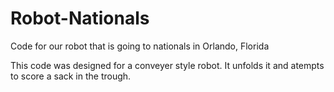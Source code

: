 Robot-Nationals
===============

Code for our robot that is going to nationals in Orlando, Florida

This code was designed for a conveyer style robot. It unfolds it and atempts to score a sack in the trough.

